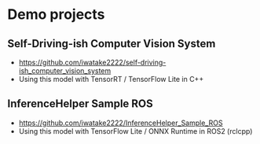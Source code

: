 # Demo projects

## Self-Driving-ish Computer Vision System
- https://github.com/iwatake2222/self-driving-ish_computer_vision_system
- Using this model with TensorRT / TensorFlow Lite in C++

## InferenceHelper Sample ROS
- https://github.com/iwatake2222/InferenceHelper_Sample_ROS
- Using this model with TensorFlow Lite / ONNX Runtime in ROS2 (rclcpp)
